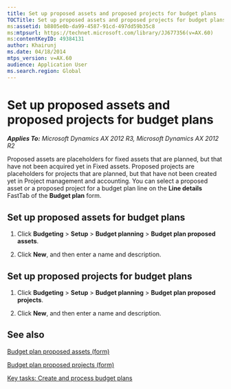 ```yaml
---
title: Set up proposed assets and proposed projects for budget plans
TOCTitle: Set up proposed assets and proposed projects for budget plans
ms:assetid: b8805e0b-da99-4587-91cd-497dd59b35c8
ms:mtpsurl: https://technet.microsoft.com/library/JJ677356(v=AX.60)
ms:contentKeyID: 49384131
author: Khairunj
ms.date: 04/18/2014
mtps_version: v=AX.60
audience: Application User
ms.search.region: Global
---
```


# Set up proposed assets and proposed projects for budget plans 


_**Applies To:** Microsoft Dynamics AX 2012 R3, Microsoft Dynamics AX 2012 R2_

Proposed assets are placeholders for fixed assets that are planned, but that have not been acquired yet in Fixed assets. Proposed projects are placeholders for projects that are planned, but that have not been created yet in Project management and accounting. You can select a proposed asset or a proposed project for a budget plan line on the **Line details** FastTab of the **Budget plan** form.

## Set up proposed assets for budget plans

1.  Click **Budgeting** \> **Setup** \> **Budget planning** \> **Budget plan proposed assets**.

2.  Click **New**, and then enter a name and description.

## Set up proposed projects for budget plans

1.  Click **Budgeting** \> **Setup** \> **Budget planning** \> **Budget plan proposed projects**.

2.  Click **New**, and then enter a name and description.

## See also

[Budget plan proposed assets (form)](https://technet.microsoft.com/library/jj677435\(v=ax.60\))

[Budget plan proposed projects (form)](https://technet.microsoft.com/library/jj677384\(v=ax.60\))

[Key tasks: Create and process budget plans](key-tasks-create-and-process-budget-plans.md)

  


